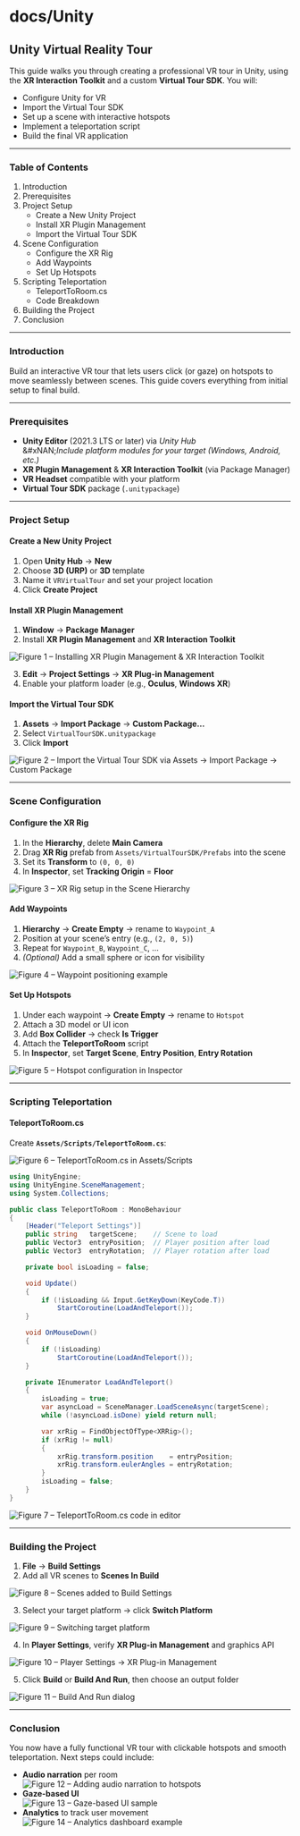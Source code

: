 # docs/Unity

## Unity Virtual Reality Tour

This guide walks you through creating a professional VR tour in Unity, using the **XR Interaction Toolkit** and a custom **Virtual Tour SDK**. You will:

* Configure Unity for VR
* Import the Virtual Tour SDK
* Set up a scene with interactive hotspots
* Implement a teleportation script
* Build the final VR application

***

### Table of Contents

1. Introduction
2. Prerequisites
3. Project Setup
   * Create a New Unity Project
   * Install XR Plugin Management
   * Import the Virtual Tour SDK
4. Scene Configuration
   * Configure the XR Rig
   * Add Waypoints
   * Set Up Hotspots
5. Scripting Teleportation
   * TeleportToRoom.cs
   * Code Breakdown
6. Building the Project
7. Conclusion

***

### Introduction

Build an interactive VR tour that lets users click (or gaze) on hotspots to move seamlessly between scenes. This guide covers everything from initial setup to final build.

***

### Prerequisites

* **Unity Editor** (2021.3 LTS or later) via _Unity Hub_\
  &#xNAN;_&#x49;nclude platform modules for your target (Windows, Android, etc.)_
* **XR Plugin Management** & **XR Interaction Toolkit** (via Package Manager)
* **VR Headset** compatible with your platform
* **Virtual Tour SDK** package (`.unitypackage`)

***

### Project Setup

#### Create a New Unity Project

1. Open **Unity Hub** → **New**
2. Choose **3D (URP)** or **3D** template
3. Name it `VRVirtualTour` and set your project location
4. Click **Create Project**

#### Install XR Plugin Management

1. **Window** → **Package Manager**
2. Install **XR Plugin Management** and **XR Interaction Toolkit**

![Figure 1 – Installing XR Plugin Management & XR Interaction Toolkit](https://www.gitbook.com/cdn-cgi/image/dpr=2,width=1024,onerror=redirect,format=auto/https%3A%2F%2Ffiles.gitbook.com%2Fv0%2Fb%2Fgitbook-x-prod.appspot.com%2Fo%2Fspaces%2FMAvAo0QwMYDWyWa7JkCQ%2Fuploads%2FROKlxitUh1d80WRNYUIC%2Fimage6.png%3Falt%3Dmedia%26token%3Dac9dd702-e973-411e-9a0a-51ec89f46fcb)

3. **Edit** → **Project Settings** → **XR Plug-in Management**
4. Enable your platform loader (e.g., **Oculus**, **Windows XR**)

#### Import the Virtual Tour SDK

1. **Assets** → **Import Package** → **Custom Package…**
2. Select `VirtualTourSDK.unitypackage`
3. Click **Import**

![Figure 2 – Import the Virtual Tour SDK via Assets → Import Package → Custom Package](https://www.gitbook.com/cdn-cgi/image/dpr=2,width=1024,onerror=redirect,format=auto/https%3A%2F%2Ffiles.gitbook.com%2Fv0%2Fb%2Fgitbook-x-prod.appspot.com%2Fo%2Fspaces%2FMAvAo0QwMYDWyWa7JkCQ%2Fuploads%2FbgOktcaaRB0siWaGk8EU%2Fimage1.png%3Falt%3Dmedia%26token%3D14e40188-3170-4faf-a88d-501301a8c1e1)

***

### Scene Configuration

#### Configure the XR Rig

1. In the **Hierarchy**, delete **Main Camera**
2. Drag **XR Rig** prefab from `Assets/VirtualTourSDK/Prefabs` into the scene
3. Set its **Transform** to `(0, 0, 0)`
4. In **Inspector**, set **Tracking Origin** = **Floor**

![Figure 3 – XR Rig setup in the Scene Hierarchy](https://www.gitbook.com/cdn-cgi/image/dpr=2,width=1024,onerror=redirect,format=auto/https%3A%2F%2Ffiles.gitbook.com%2Fv0%2Fb%2Fgitbook-x-prod.appspot.com%2Fo%2Fspaces%2FMAvAo0QwMYDWyWa7JkCQ%2Fuploads%2FhkWJZGOKkLtSfjHSXyuN%2Fimage2.png%3Falt%3Dmedia%26token%3D8b5563e1-a751-4e9a-9d56-653e4562fd65)

#### Add Waypoints

1. **Hierarchy** → **Create Empty** → rename to `Waypoint_A`
2. Position at your scene’s entry (e.g., `(2, 0, 5)`)
3. Repeat for `Waypoint_B`, `Waypoint_C`, …
4. _(Optional)_ Add a small sphere or icon for visibility

![Figure 4 – Waypoint positioning example](https://www.gitbook.com/cdn-cgi/image/dpr=2,width=1024,onerror=redirect,format=auto/https%3A%2F%2Ffiles.gitbook.com%2Fv0%2Fb%2Fgitbook-x-prod.appspot.com%2Fo%2Fspaces%2FMAvAo0QwMYDWyWa7JkCQ%2Fuploads%2FJX7CLSunF9u6yXjhNg6o%2Fimage3.png%3Falt%3Dmedia%26token%3D59d2466d-00ca-4dff-94e7-b49f1401ff79)

#### Set Up Hotspots

1. Under each waypoint → **Create Empty** → rename to `Hotspot`
2. Attach a 3D model or UI icon
3. Add **Box Collider** → check **Is Trigger**
4. Attach the **TeleportToRoom** script
5. In **Inspector**, set **Target Scene**, **Entry Position**, **Entry Rotation**

![Figure 5 – Hotspot configuration in Inspector](https://www.gitbook.com/cdn-cgi/image/dpr=2,width=1024,onerror=redirect,format=auto/https%3A%2F%2Ffiles.gitbook.com%2Fv0%2Fb%2Fgitbook-x-prod.appspot.com%2Fo%2Fspaces%2FMAvAo0QwMYDWyWa7JkCQ%2Fuploads%2FAg230hnxwawp7KZSjVZG%2Fimage4.png%3Falt%3Dmedia%26token%3Dbaf4628a-0069-4b52-9184-35f86267883a)

***

### Scripting Teleportation

#### TeleportToRoom.cs

Create **`Assets/Scripts/TeleportToRoom.cs`**:

![Figure 6 – TeleportToRoom.cs in Assets/Scripts](https://www.gitbook.com/cdn-cgi/image/dpr=2,width=1024,onerror=redirect,format=auto/https%3A%2F%2Ffiles.gitbook.com%2Fv0%2Fb%2Fgitbook-x-prod.appspot.com%2Fo%2Fspaces%2FMAvAo0QwMYDWyWa7JkCQ%2Fuploads%2FYIwZK8QuWyldwuPV8HMy%2Fimage7.png%3Falt%3Dmedia%26token%3D565997fa-dffa-4a2b-91c6-ec85ef4c3f1e)

```csharp
using UnityEngine;
using UnityEngine.SceneManagement;
using System.Collections;

public class TeleportToRoom : MonoBehaviour
{
    [Header("Teleport Settings")]
    public string   targetScene;    // Scene to load
    public Vector3  entryPosition;  // Player position after load
    public Vector3  entryRotation;  // Player rotation after load

    private bool isLoading = false;

    void Update()
    {
        if (!isLoading && Input.GetKeyDown(KeyCode.T))
            StartCoroutine(LoadAndTeleport());
    }

    void OnMouseDown()
    {
        if (!isLoading)
            StartCoroutine(LoadAndTeleport());
    }

    private IEnumerator LoadAndTeleport()
    {
        isLoading = true;
        var asyncLoad = SceneManager.LoadSceneAsync(targetScene);
        while (!asyncLoad.isDone) yield return null;

        var xrRig = FindObjectOfType<XRRig>();
        if (xrRig != null)
        {
            xrRig.transform.position    = entryPosition;
            xrRig.transform.eulerAngles = entryRotation;
        }
        isLoading = false;
    }
}
```

![Figure 7 – TeleportToRoom.cs code in editor](https://www.gitbook.com/cdn-cgi/image/dpr=2,width=1024,onerror=redirect,format=auto/https%3A%2F%2Ffiles.gitbook.com%2Fv0%2Fb%2Fgitbook-x-prod.appspot.com%2Fo%2Fspaces%2FMAvAo0QwMYDWyWa7JkCQ%2Fuploads%2FW4A5WAlJq2G8BNIlMifT%2Fimage12.png%3Falt%3Dmedia%26token%3D0e9d4b80-870d-4004-a5ff-f179186a938e)

***

### Building the Project

1. **File** → **Build Settings**
2. Add all VR scenes to **Scenes In Build**

![Figure 8 – Scenes added to Build Settings](https://www.gitbook.com/cdn-cgi/image/dpr=2,width=1024,onerror=redirect,format=auto/https%3A%2F%2Ffiles.gitbook.com%2Fv0%2Fb%2Fgitbook-x-prod.appspot.com%2Fo%2Fspaces%2FMAvAo0QwMYDWyWa7JkCQ%2Fuploads%2FKAs7eurNb3NpWzuWw3Y6%2Fimage9.png%3Falt%3Dmedia%26token%3Dc064bba2-857d-4965-89a3-fdece9bbb3b3)

3. Select your target platform → click **Switch Platform**

![Figure 9 – Switching target platform](https://www.gitbook.com/cdn-cgi/image/dpr=2,width=1024,onerror=redirect,format=auto/https%3A%2F%2Ffiles.gitbook.com%2Fv0%2Fb%2Fgitbook-x-prod.appspot.com%2Fo%2Fspaces%2FMAvAo0QwMYDWyWa7JkCQ%2Fuploads%2FADfmoDXzGOvbD7lSFOAT%2Fimage10.png%3Falt%3Dmedia%26token%3D39e1ef75-ff9f-4403-a9d5-7568122b527a)

4. In **Player Settings**, verify **XR Plug-in Management** and graphics API

![Figure 10 – Player Settings → XR Plug-in Management](https://www.gitbook.com/cdn-cgi/image/dpr=2,width=1024,onerror=redirect,format=auto/https%3A%2F%2Ffiles.gitbook.com%2Fv0%2Fb%2Fgitbook-x-prod.appspot.com%2Fo%2Fspaces%2FMAvAo0QwMYDWyWa7JkCQ%2Fuploads%2F5Nv6vOKYu7dSYFtcr5pa%2Fimage11.png%3Falt%3Dmedia%26token%3D74d53750-5ee3-4cc9-816f-b52864211ba7)

5. Click **Build** or **Build And Run**, then choose an output folder

![Figure 11 – Build And Run dialog](https://www.gitbook.com/cdn-cgi/image/dpr=2,width=1024,onerror=redirect,format=auto/https%3A%2F%2Ffiles.gitbook.com%2Fv0%2Fb%2Fgitbook-x-prod.appspot.com%2Fo%2Fspaces%2FMAvAo0QwMYDWyWa7JkCQ%2Fuploads%2FkyRlZdQzKWqyL2jyVwAQ%2Fimage8.png%3Falt%3Dmedia%26token%3Ddd584402-8f91-41d2-b8ba-ae4a57d78edc)

***

### Conclusion

You now have a fully functional VR tour with clickable hotspots and smooth teleportation. Next steps could include:

* **Audio narration** per room\
  ![Figure 12 – Adding audio narration to hotspots](https://www.gitbook.com/cdn-cgi/image/dpr=2,width=1024,onerror=redirect,format=auto/https%3A%2F%2Ffiles.gitbook.com%2Fv0%2Fb%2Fgitbook-x-prod.appspot.com%2Fo%2Fspaces%2FMAvAo0QwMYDWyWa7JkCQ%2Fuploads%2FYOnbOHANSkh2YxSw4vLc%2Fimage13.jpg%3Falt%3Dmedia%26token%3Df08d48e5-d6a3-45ef-9a06-3a0389d8dc35)
* **Gaze-based UI**\
  ![Figure 13 – Gaze-based UI sample](https://www.gitbook.com/cdn-cgi/image/dpr=2,width=1024,onerror=redirect,format=auto/https%3A%2F%2Ffiles.gitbook.com%2Fv0%2Fb%2Fgitbook-x-prod.appspot.com%2Fo%2Fspaces%2FMAvAo0QwMYDWyWa7JkCQ%2Fuploads%2FFRZKCW03GuU1rcDHCDCq%2Fimage14.jpg%3Falt%3Dmedia%26token%3D20d09b5f-3b75-407c-993d-2785fa4f6799)
* **Analytics** to track user movement\
  ![Figure 14 – Analytics dashboard example](https://www.gitbook.com/cdn-cgi/image/dpr=2,width=1024,onerror=redirect,format=auto/https%3A%2F%2Ffiles.gitbook.com%2Fv0%2Fb%2Fgitbook-x-prod.appspot.com%2Fo%2Fspaces%2FMAvAo0QwMYDWyWa7JkCQ%2Fuploads%2F2szvfTuidZLAqpm2BJJq%2Fimage15.jpg%3Falt%3Dmedia%26token%3D61a4a548-2cc9-4fe7-b69e-c8024140837f)
